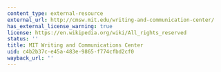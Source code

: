 ```yaml
---
content_type: external-resource
external_url: http://cmsw.mit.edu/writing-and-communication-center/
has_external_license_warning: true
license: https://en.wikipedia.org/wiki/All_rights_reserved
status: ''
title: MIT Writing and Communications Center
uid: c4b2b37c-e45a-483e-9865-f774cfbd2cf0
wayback_url: ''
---
```

